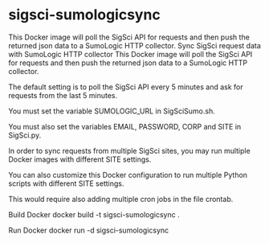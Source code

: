 # sigsci-sumologicsync
This Docker image will poll the SigSci API for requests and then push the returned json data to a SumoLogic HTTP collector.
Sync SigSci request data with SumoLogic HTTP collector
This Docker image will poll the SigSci API for requests and then push the returned json data to a SumoLogic HTTP collector.

The default setting is to poll the SigSci API every 5 minutes and ask for requests from the last 5 minutes.

You must set the variable SUMOLOGIC_URL in SigSciSumo.sh.

You must also set the variables EMAIL, PASSWORD, CORP and SITE in SigSci.py.

In order to sync requests from multiple SigSci sites, you may run multiple Docker images with different SITE settings.

You can also customize this Docker configuration to run multiple Python scripts with different SITE settings.

This would require also adding multiple cron jobs in the file crontab.

Build Docker
docker build -t sigsci-sumologicsync .

Run Docker
docker run -d sigsci-sumologicsync


